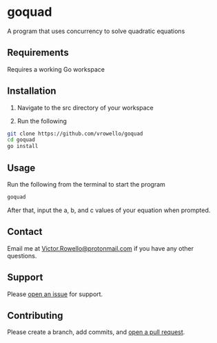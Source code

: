 # goquad
A program that uses concurrency to solve quadratic equations

## Requirements

Requires a working Go workspace

## Installation

1) Navigate to the src directory of your workspace

2) Run the following

```bash
git clone https://github.com/vrowello/goquad
cd goquad
go install
```

## Usage

Run the following from the terminal to start the program

```bash
goquad
```
After that, input the a, b, and c values of your equation when prompted.

## Contact

Email me at Victor.Rowello@protonmail.com if you have any other questions.

## Support

Please [open an issue](https://github.com/vrowello/goquad/issues/new) for support.

## Contributing

Please create a branch, add commits, and [open a pull request](https://github.com/vrowello/goquad/compare/).
